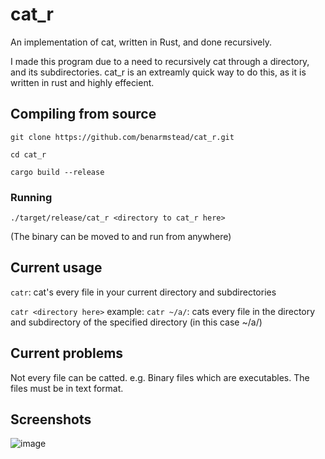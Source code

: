 # cat_r

An implementation of cat, written in Rust, and done recursively.

I made this program due to a need to recursively cat through a directory, and its subdirectories.
cat_r is an extreamly quick way to do this, as it is written in rust and highly effecient.

## Compiling from source

`git clone https://github.com/benarmstead/cat_r.git`

`cd cat_r`

`cargo build --release`

### Running

`./target/release/cat_r <directory to cat_r here>`

(The binary can be moved to and run from anywhere)

## Current usage

`catr`: cat's every file in your current directory and subdirectories

`catr <directory here>`
example: `catr ~/a/`: cats every file in the directory and subdirectory of the specified directory (in this case ~/a/)

## Current problems

Not every file can be catted. e.g. Binary files which are executables. The files must be in text format.

## Screenshots

![image](https://user-images.githubusercontent.com/70973680/127119281-e906bef2-34a9-4fb6-9056-5f5ff331428c.png)
